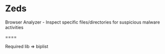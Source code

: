Zeds
====

Browser Analyzer - Inspect specific files/directories for suspicious malware activities

====

Required lib
=> biplist 



